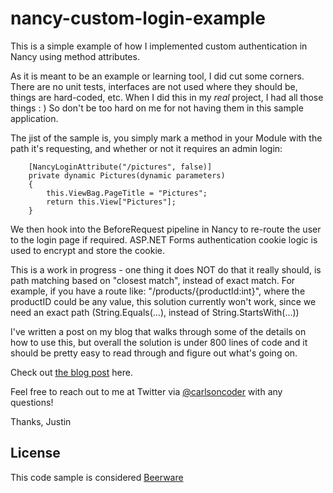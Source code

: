 nancy-custom-login-example
==========================

This is a simple example of how I implemented custom authentication in Nancy using method attributes.

As it is meant to be an example or learning tool, I did cut some corners.  There are no unit tests, interfaces are not used where they should be, things are hard-coded, etc.  When I did this in my *real* project, I had all those things : )   So don't be too hard on me for not having them in this sample application.

The jist of the sample is, you simply mark a method in your Module with the path it's requesting, and whether or not it requires an admin login:

        [NancyLoginAttribute("/pictures", false)]
        private dynamic Pictures(dynamic parameters)
        {
            this.ViewBag.PageTitle = "Pictures";
            return this.View["Pictures"];
        }
        
We then hook into the BeforeRequest pipeline in Nancy to re-route the user to the login page if required.  ASP.NET Forms authentication cookie logic is used to encrypt and store the cookie.

This is a work in progress - one thing it does NOT do that it really should, is path matching based on "closest match", instead of exact match.  For example, if you have a route like: "/products/{productId:int}", where the productID could be any value, this solution currently won't work, since we need an exact path (String.Equals(...), instead of String.StartsWith(...))

I've written a post on my blog that walks through some of the details on how to use this, but overall the solution is under 800 lines of code and it should be pretty easy to read through and figure out what's going on.

Check out [the blog post](http://www.carlsoncoder.com/#/blog/2014_11_06_Custom-login-authentication-with-Nancy-and-csharp "Carlson Coder Blog") here.

Feel free to reach out to me at Twitter via [@carlsoncoder](https://twitter.com/carlsoncoder "@carlsoncoder") with any questions!

Thanks,
Justin

License
----

This code sample is considered [Beerware](http://en.wikipedia.org/wiki/Beerware "Beerware")